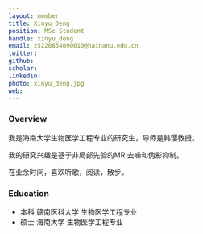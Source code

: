 ```yaml
---
layout: member
title: Xinyu Deng
position: MSc Student
handle: xinyu_deng
email: 25220854090010@hainanu.edu.cn
twitter:
github: 
scholar: 
linkedin: 
photo: xinyu_deng.jpg
web:
---
```


### Overview
我是海南大学生物医学工程专业的研究生，导师是韩璎教授。

我的研究兴趣是基于非局部先验的MRI去噪和伪影抑制。

在业余时间，喜欢听歌，阅读，散步。

### Education
- 本科 赣南医科大学 生物医学工程专业
- 硕士 海南大学 生物医学工程专业
